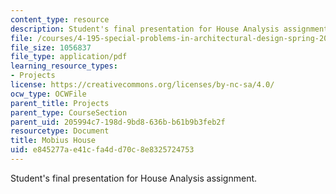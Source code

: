 ```yaml
---
content_type: resource
description: Student's final presentation for House Analysis assignment.
file: /courses/4-195-special-problems-in-architectural-design-spring-2005/e845277ae41cfa4dd70c8e8325724753_mobius.pdf
file_size: 1056837
file_type: application/pdf
learning_resource_types:
- Projects
license: https://creativecommons.org/licenses/by-nc-sa/4.0/
ocw_type: OCWFile
parent_title: Projects
parent_type: CourseSection
parent_uid: 205994c7-198d-9bd8-636b-b61b9b3feb2f
resourcetype: Document
title: Mobius House
uid: e845277a-e41c-fa4d-d70c-8e8325724753
---
```

Student's final presentation for House Analysis assignment.